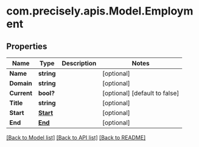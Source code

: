# com.precisely.apis.Model.Employment
## Properties

Name | Type | Description | Notes
------------ | ------------- | ------------- | -------------
**Name** | **string** |  | [optional] 
**Domain** | **string** |  | [optional] 
**Current** | **bool?** |  | [optional] [default to false]
**Title** | **string** |  | [optional] 
**Start** | [**Start**](Start.md) |  | [optional] 
**End** | [**End**](End.md) |  | [optional] 

[[Back to Model list]](../README.md#documentation-for-models) [[Back to API list]](../README.md#documentation-for-api-endpoints) [[Back to README]](../README.md)

